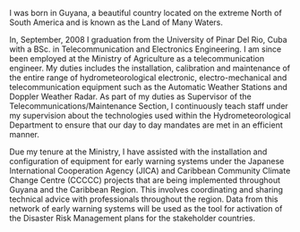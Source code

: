 I was born in Guyana, a beautiful country located on the extreme North of South America and is known as the Land of Many Waters.

In, September, 2008 I graduation from the University of Pinar Del Rio, Cuba with a BSc. in Telecommunication and Electronics Engineering. I am since been employed at the Ministry of Agriculture as a telecommunication engineer. My duties includes the installation, calibration and maintenance of the entire range of hydrometeorological electronic, electro-mechanical and telecommunication equipment such as the Automatic Weather Stations and Doppler Weather Radar. As part of my duties as Supervisor of the Telecommunications/Maintenance Section, I continuously teach staff under my supervision about the technologies used within the Hydrometeorological Department to ensure that our day to day mandates are met in an efficient manner.

Due my tenure at the Ministry, I have assisted with the installation and configuration of equipment for early warning systems under the Japanese International Cooperation Agency (JICA) and Caribbean Community Climate Change Centre (CCCCC) projects that are being implemented throughout Guyana and the Caribbean Region.  This involves coordinating and sharing technical advice with professionals throughout the region. Data from this network of early warning systems will be used as the tool for activation of the Disaster Risk Management plans for the stakeholder countries.
